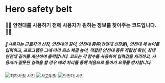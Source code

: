 # Hero safety belt 


### 👷‍♀️ 안전대를 사용하기 전에 사용자가 원하는 정보를 찾아주는 코드입니다. 👷‍♀️
##### 🚨사용자는 근로자의 신장, 안전대의 길이, 안전대 종류(안전대 신장율), 안전대 체 높이를 입력하고, 프로그램은 그에 따라 최소 체결 높이, 적합한 안전대 종류 적합성 확인, 최대 안전대 길이를 계산하여 출력합니다. 코드는 각 함수를 사용하여 입력값을 처리하고, 사용자가 잘못된 입력을 할 경우 예외 처리를 통해 처음으로 돌아가 오류를 방지합니다.
![최하사점 사진](https://github.com/user-attachments/assets/a5bef768-af67-4c03-a884-b5a4258b4f85)
![사고위험](https://github.com/user-attachments/assets/2818e27f-6bdf-490d-b7c4-b41e90bca64c)
![안전대 사진](https://github.com/user-attachments/assets/18f71878-a028-4973-850c-a77153ec6ab7)
